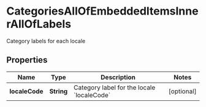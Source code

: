 

# CategoriesAllOfEmbeddedItemsInnerAllOfLabels

Category labels for each locale

## Properties

| Name | Type | Description | Notes |
|------------ | ------------- | ------------- | -------------|
|**localeCode** | **String** | Category label for the locale &#x60;localeCode&#x60; |  [optional] |



